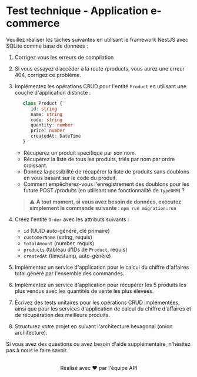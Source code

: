 # Test technique - Application e-commerce

Veuillez réaliser les tâches suivantes en utilisant le framework NestJS avec SQLite comme base de données :

1. Corrigez vous les erreurs de compilation
2. Si vous essayez d’accéder à la route /products, vous aurez une erreur 404, corrigez ce problème.

3. Implémentez les opérations CRUD pour l'entité `Product` en utilisant une couche d'application distincte :
   ```typescript
      class Product {
         id: string
         name: string
         code: string
         quantity: number
         price: number
         createdAt: DateTime
      }
   ````
   - Récupérez un produit spécifique par son nom.
   - Récupérez la liste de tous les produits, triés par nom par ordre croissant.
   - Donnez la possibilité de récupérer la liste de produits sans doublons en vous basant sur le code du produit.
   - Comment empêcherez-vous l'enregistrement des doublons pour les future POST /produits (en utilisant une fonctionnalité de `TypeORM`) ?
   > ⚠️ **À tout moment, si vous avez besoin de données, exécutez simplement la commande suivante : `npm run migration:run`**

4. Créez l'entité `Order` avec les attributs suivants :
   - `id` (UUID auto-généré, clé primaire)
   - `customerName` (string, requis)
   - `totalAmount` (number, requis)
   - `products` (tableau d'IDs de `Product`, requis)
   - `createdAt` (timestamp, auto-généré)

5. Implémentez un service d'application pour le calcul du chiffre d'affaires total généré par l'ensemble des commandes.

6. Implémentez un service d'application pour récupérer les 5 produits les plus vendus avec les quantités de vente les plus élevées.

7. Écrivez des tests unitaires pour les opérations CRUD implémentées, ainsi que pour les services d'application de calcul du chiffre d'affaires et de récupération des meilleurs produits.

8. Structurez votre projet en suivant l'architecture hexagonal (onion architecture).

Si vous avez des questions ou avez besoin d'aide supplémentaire, n'hésitez pas à nous le faire savoir.

<br/>
<div align="center">Réalisé avec ❤️ par l'équipe API</div>